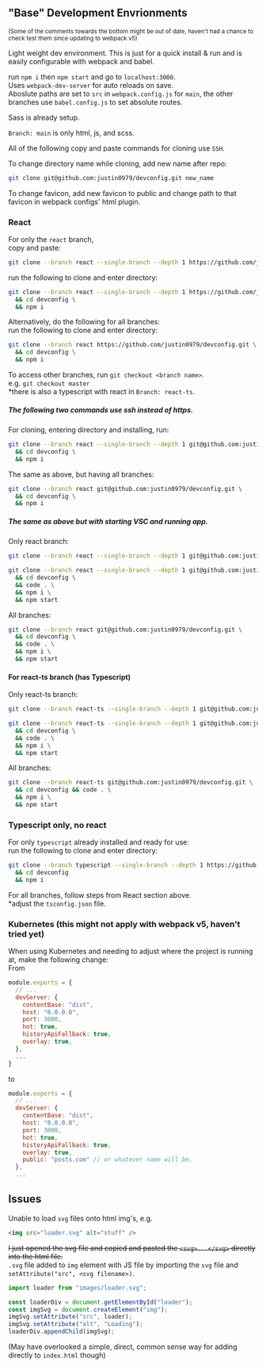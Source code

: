 ## "Base" Development Envrionments

<sub>(Some of the comments towards the bottom might be out of date, haven't had a chance to check test them since updating to webpack v5)</sub>

Light weight dev environment. This is just for a quick install & run and is easily configurable with webpack and babel.

run `npm i` then `npm start` and go to `localhost:3000`.<br />
Uses `webpack-dev-server` for auto reloads on save.<br/>
Aboslute paths are set to `src` in `webpack.config.js` for `main`, the other branches use `babel.config.js` to set absolute routes.

Sass is already setup.

`Branch: main` is only html, js, and scss.

All of the following copy and paste commands for cloning use `SSH`.

To change directory name while cloning, add new name after repo:

```sh
git clone git@github.com:justin0979/devconfig.git new_name
```

To change favicon, add new favicon to public and change path to that favicon in webpack configs' html plugin.

### React

For only the `react` branch,<br />
copy and paste:

```sh
git clone --branch react --single-branch --depth 1 https://github.com/justin0979/devconfig.git
```

run the following to clone and enter directory:

```sh
git clone --branch react --single-branch --depth 1 https://github.com/justin0979/devconfig.git \
  && cd devconfig \
  && npm i
```

Alternatively, do the following for all branches:<br />
run the following to clone and enter directory:<br />

```sh
git clone --branch react https://github.com/justin0979/devconfig.git \
  && cd devconfig \
  && npm i
```

To access other branches, run `git checkout <branch name>`.<br />
e.g. `git checkout master`<br />
\*there is also a typescript with react in `Branch: react-ts`.

##### The following two commands use ssh instead of https.<br />

For cloning, entering directory and installing, run:<br />

```sh
git clone --branch react --single-branch --depth 1 git@github.com:justin0979/devconfig.git \
  && cd devconfig \
  && npm i
```

The same as above, but having all branches:<br />

```sh
git clone --branch react git@github.com:justin0979/devconfig.git \
  && cd devconfig \
  && npm i
```

##### The same as above but with starting VSC and running app.<br />

Only react branch:

```sh
git clone --branch react --single-branch --depth 1 git@github.com:justin0979/devconfig.git
```

```sh
git clone --branch react --single-branch --depth 1 git@github.com:justin0979/devconfig.git \
  && cd devconfig \
  && code . \
  && npm i \
  && npm start
```

All branches:

```sh
git clone --branch react git@github.com:justin0979/devconfig.git \
  && cd devconfig \
  && code . \
  && npm i \
  && npm start
```

#### For react-ts branch (has Typescript)<br />

Only react-ts branch:<br />

```sh
git clone --branch react-ts --single-branch --depth 1 git@github.com:justin0979/devconfig.git
```

```sh
git clone --branch react-ts --single-branch --depth 1 git@github.com:justin0979/devconfig.git \
  && cd devconfig \
  && code . \
  && npm i \
  && npm start
```

All branches:

```sh
git clone --branch react-ts git@github.com:justin0979/devconfig.git \
  && cd devconfig && code . \
  && npm i \
  && npm start
```

### Typescript only, no react

For only `typescript` already installed and ready for use:<br />
run the following to clone and enter directory:<br />

```sh
git clone --branch typescript --single-branch --depth 1 https://github.com/justin0979/devconfig.git \
  && cd devconfig
  && npm i
```

For all branches, follow steps from React section above.<br />
\*adjust the `tsconfig.json` file.

### Kubernetes (this might not apply with webpack v5, haven't tried yet)

When using Kubernetes and needing to adjust where the project is running at, make the following change: <br />
From

```javascript
module.exports = {
  // ...
  devServer: {
    contentBase: "dist",
    host: "0.0.0.0",
    port: 3000,
    hot: true,
    historyApiFallback: true,
    overlay: true,
  },
  ...
}
```

to

```javascript
module.exports = {
  // ...
  devServer: {
    contentBase: "dist",
    host: "0.0.0.0",
    port: 3000,
    hot: true,
    historyApiFallback: true,
    overlay: true,
    public: "posts.com" // or whatever name will be.
  },
  ...
```

## Issues

Unable to load `svg` files onto html img's, e.g.

```html
<img src="loader.svg" alt="stuff" />
```

~~I just opened the svg file and copied and pasted the `<svg>...</svg>` directly into the html file.~~<br />
`.svg` file added to `img` element with JS file by importing the `svg` file and `setAttribute("src", <svg filename>)`.

```javascript
import loader from "images/loader.svg";

const loaderDiv = document.getElementById("loader");
const imgSvg = document.createElement("img");
imgSvg.setAttribute("src", loader);
imgSvg.setAttribute("alt", "Loading");
loaderDiv.appendChild(imgSvg);
```

(May have overlooked a simple, direct, common sense way for adding directly to `index.html` though)
